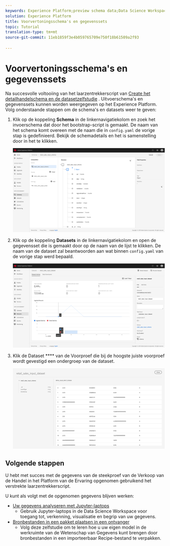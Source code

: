 ```yaml
---
keywords: Experience Platform;preview schema data;Data Science Workspace;popular topics
solution: Experience Platform
title: Voorvertoningsschema's en gegevenssets
topic: Tutorial
translation-type: tm+mt
source-git-commit: 11eb1859f3e4b059765709e750f18b61509a2f93

---
```



# Voorvertoningsschema&#39;s en gegevenssets

Na succesvolle voltooiing van het laarzentrekkerscript van [Create het detailhandelschema en de datasetzelfstudie](./create-retails-sales-dataset.md) . Uitvoerschema&#39;s en gegevenssets kunnen worden weergegeven op het Experience Platform. Volg onderstaande stappen om de schema&#39;s en datasets weer te geven:

1. Klik op de koppeling **Schema** in de linkernavigatiekolom en zoek het invoerschema dat door het bootstrap-script is gemaakt. De naam van het schema komt overeen met de naam die in `config.yaml` de vorige stap is gedefinieerd. Bekijk de schemadetails en het is samenstelling door in het te klikken.

   ![](../images/models-recipes/access-data/schema_overview.png)

2. Klik op de koppeling **Datasets** in de linkernavigatiekolom en open de gegevensset die is gemaakt door op de naam van de lijst te klikken. De naam van de dataset zal beantwoorden aan wat binnen `config.yaml` van de vorige stap werd bepaald.

   ![](../images/models-recipes/access-data/dataset_overview.png)

3. Klik de Dataset **** van de Voorproef die bij de hoogste juiste voorproef wordt gevestigd een ondergroep van de dataset.

   ![](../images/models-recipes/access-data/preview_dataset.png)

## Volgende stappen

U hebt met succes met de gegevens van de steekproef van de Verkoop van de Handel in het Platform van de Ervaring opgenomen gebruikend het verstrekte laarzentrekkerscript.

U kunt als volgt met de opgenomen gegevens blijven werken:
- [Uw gegevens analyseren met Jupyter-laptops](../jupyterlab/analyze-your-data.md)
   - Gebruik Jupyter-laptops in de Data Science Workspace voor toegang tot, verkenning, visualisatie en begrip van uw gegevens.
- [Bronbestanden in een pakket plaatsen in een ontvanger](./package-source-files-recipe.md)
   - Volg deze zelfstudie om te leren hoe u uw eigen model in de werkruimte van de Wetenschap van Gegevens kunt brengen door bronbestanden in een importeerbaar Recipe-bestand te verpakken.